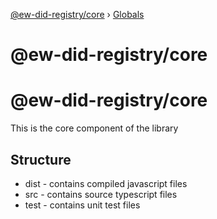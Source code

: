 [@ew-did-registry/core](README.md) › [Globals](globals.md)

# @ew-did-registry/core

# @ew-did-registry/core

This is the core component of the library

## Structure
- dist - contains compiled javascript files
- src - contains source typescript files
- test - contains unit test files
